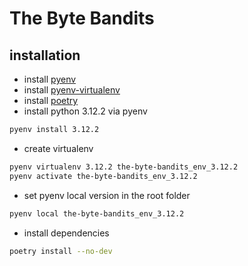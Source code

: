 # The Byte Bandits

## installation

- install [pyenv](https://github.com/pyenv/pyenv)
- install [pyenv-virtualenv](https://github.com/pyenv/pyenv-virtualenv)
- install [poetry](https://github.com/sdispater/poetry)
- install python 3.12.2 via pyenv

```bash
pyenv install 3.12.2
```

- create virtualenv 

```bash
pyenv virtualenv 3.12.2 the-byte-bandits_env_3.12.2
pyenv activate the-byte-bandits_env_3.12.2
```

- set pyenv local version in the root folder

```bash
pyenv local the-byte-bandits_env_3.12.2
```

- install dependencies

```bash
poetry install --no-dev
```
